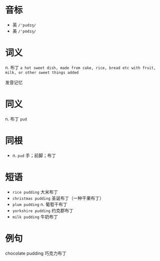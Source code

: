 # 音标

- 英 `/'pudɪŋ/`
- 美 `/'pʊdɪŋ/`

# 词义

n. 布丁
`a hot sweet dish, made from cake, rice, bread etc with fruit, milk, or other sweet things added`



发音记忆

# 同义

n. 布丁
`pud`

# 同根

- n. `pud` 手；前脚；布丁

# 短语

- `rice pudding` 大米布丁
- `christmas pudding` 圣诞布丁（一种干果布丁）
- `plum pudding` n. 葡萄干布丁
- `yorkshire pudding` 约克郡布丁
- `milk pudding` 牛奶布丁

# 例句

chocolate pudding
巧克力布丁


